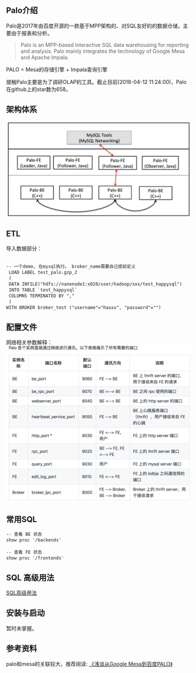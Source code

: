 
## Palo介绍

Palo是2017年由百度开源的一款基于MPP架构的、对SQL友好的的数据仓储，主要由于报表和分析。

>Palo is an MPP-based interactive SQL data warehousing for reporting and analysis. Palo mainly integrates the technology of Google Mesa and Apache Impala.
>

PALO = Mesa的存储引擎 + Impala查询引擎

接触Palo主要是为了调研OLAP的工具。截止目前(2018-04-12 11:24:00)，Palo在github上的star数为658。

## 架构体系


![](static/palo/palo_architecture.jpg)

## ETL 

导入数据部分：

```

-- 一个demo, 在mysql执行。 broker_name需要自己提前定义
 LOAD LABEL test_palo.gzp_2
 (
 DATA INFILE("hdfs://nanenode1:x020/user/hadoop/xxx/test_happysql")
 INTO TABLE `test_happysql`
 COLUMNS TERMINATED BY ","
 )
WITH BROKER broker_test ("username"="haxxx", "password"="")
```


## 配置文件

网络相关参数解释：
![](static/palo/palo_network_con.png)

## 常用SQL

```
-- 查看 BE 状态
show proc '/backends'

-- 查看 FE 状态
show proc '/frontends'

```

## SQL 高级用法

[SQL高级用法](https://cloud.baidu.com/doc/PALO/SQLGuide.html#.E5.86.85.E7.BD.AE.E5.87.BD.E6.95.B0)


## 安装与启动
暂时未掌握。


## 参考资料

palo和mesa的关联较大，推荐阅读: [《浅谈从Google Mesa到百度PALO》](http://neoremind.com/2017/09/浅谈从google-mesa到百度palo/) 

